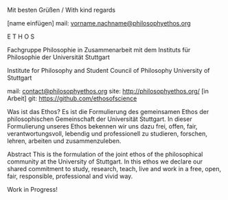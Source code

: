 Mit besten Grüßen / With kind regards

[name einfügen]
mail: vorname.nachname@philosophyethos.org


E T H O S  

Fachgruppe Philosophie in Zusammenarbeit
mit dem Instituts für Philosophie
der Universität Stuttgart

Institute for Philosophy and Student Council
of Philosophy University of Stuttgart

mail: contact@philosophyethos.org
site: http://philosophyethos.org/ [in Arbeit]
git:  https://github.com/ethosofscience


Was ist das Ethos?
Es ist die Formulierung des gemeinsamen Ethos der
philosophischen Gemeinschaft der Universität Stuttgart.
In dieser Formulierung unseres Ethos bekennen wir uns
dazu frei, offen, fair, verantwortungsvoll, lebendig
und professionell zu studieren, forschen, lehren,
arbeiten und zusammenzuleben.

Abstract
This is the formulation of the joint ethos of the
philosophical community at the University of Stuttgart.
In this ethos we declare our shared commitment to study,
research, teach, live and work in a free, open, fair,
responsible, professional and vivid way.

Work in Progress!
